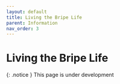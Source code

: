 ```yaml
---
layout: default
title: Living the Bripe Life
parent: Information
nav_order: 3
---
```


# Living the Bripe Life

{: .notice } This page is under development
